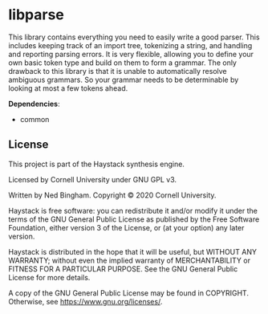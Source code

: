 # libparse

This library contains everything you need to easily write a good parser. This includes
keeping track of an import tree, tokenizing a string, and handling and reporting parsing errors.
It is very flexible, allowing you to define your own basic token type and build on them to form
a grammar. The only drawback to this library is that it is unable to automatically resolve ambiguous
grammars. So your grammar needs to be determinable by looking at most a few tokens ahead.

**Dependencies**:

 - common

## License

This project is part of the Haystack synthesis engine.

Licensed by Cornell University under GNU GPL v3.

Written by Ned Bingham.
Copyright © 2020 Cornell University.

Haystack is free software: you can redistribute it and/or modify
it under the terms of the GNU General Public License as published by
the Free Software Foundation, either version 3 of the License, or
(at your option) any later version.

Haystack is distributed in the hope that it will be useful,
but WITHOUT ANY WARRANTY; without even the implied warranty of
MERCHANTABILITY or FITNESS FOR A PARTICULAR PURPOSE.  See the
GNU General Public License for more details.

A copy of the GNU General Public License may be found in COPYRIGHT.
Otherwise, see <https://www.gnu.org/licenses/>.


